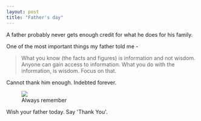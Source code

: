 ```yaml
---
layout: post
title: "Father's day"
---
```


A father probably never gets enough credit for what he does for his family. 

One of the most important things my father told me -

> What you know (the facts and figures) is information and not wisdom. Anyone can gain access to information. What you do with the information, is wisdom. Focus on that.

Cannot thank him enough. Indebted forever.  

<figure>
	<img src="{{ site.url }}/images/fathersday.jpg">
	<figcaption>Always remember</figcaption>
</figure>

Wish your father today. Say 'Thank You'. 
